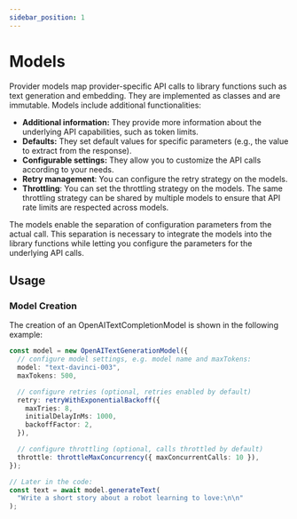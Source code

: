 ```yaml
---
sidebar_position: 1
---
```


# Models

Provider models map provider-specific API calls to library functions such as text generation and embedding. They are implemented as classes and are immutable. Models include additional functionalities:

- **Additional information:** They provide more information about the underlying API capabilities, such as token limits.
- **Defaults:** They set default values for specific parameters (e.g., the value to extract from the response).
- **Configurable settings:** They allow you to customize the API calls according to your needs.
- **Retry management**: You can configure the retry strategy on the models.
- **Throttling**: You can set the throttling strategy on the models. The same throttling strategy can be shared by multiple models to ensure that API rate limits are respected across models.

The models enable the separation of configuration parameters from the actual call. This separation is necessary to integrate the models into the library functions while letting you configure the parameters for the underlying API calls.

## Usage

### Model Creation

The creation of an OpenAITextCompletionModel is shown in the following example:

```ts
const model = new OpenAITextGenerationModel({
  // configure model settings, e.g. model name and maxTokens:
  model: "text-davinci-003",
  maxTokens: 500,

  // configure retries (optional, retries enabled by default)
  retry: retryWithExponentialBackoff({
    maxTries: 8,
    initialDelayInMs: 1000,
    backoffFactor: 2,
  }),

  // configure throttling (optional, calls throttled by default)
  throttle: throttleMaxConcurrency({ maxConcurrentCalls: 10 }),
});

// Later in the code:
const text = await model.generateText(
  "Write a short story about a robot learning to love:\n\n"
);
```
